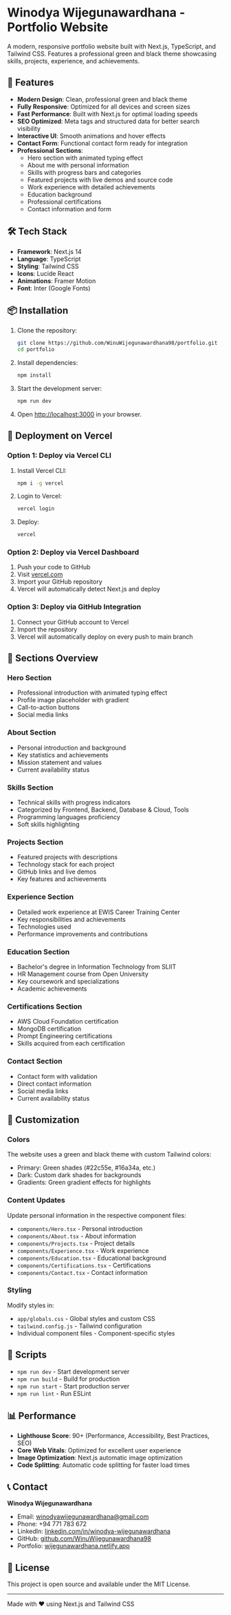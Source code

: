 # Winodya Wijegunawardhana - Portfolio Website

A modern, responsive portfolio website built with Next.js, TypeScript, and Tailwind CSS. Features a professional green and black theme showcasing skills, projects, experience, and achievements.

## 🚀 Features

- **Modern Design**: Clean, professional green and black theme
- **Fully Responsive**: Optimized for all devices and screen sizes
- **Fast Performance**: Built with Next.js for optimal loading speeds
- **SEO Optimized**: Meta tags and structured data for better search visibility
- **Interactive UI**: Smooth animations and hover effects
- **Contact Form**: Functional contact form ready for integration
- **Professional Sections**:
  - Hero section with animated typing effect
  - About me with personal information
  - Skills with progress bars and categories
  - Featured projects with live demos and source code
  - Work experience with detailed achievements
  - Education background
  - Professional certifications
  - Contact information and form

## 🛠️ Tech Stack

- **Framework**: Next.js 14
- **Language**: TypeScript
- **Styling**: Tailwind CSS
- **Icons**: Lucide React
- **Animations**: Framer Motion
- **Font**: Inter (Google Fonts)

## 📦 Installation

1. Clone the repository:
   ```bash
   git clone https://github.com/WinuWijegunawardhana98/portfolio.git
   cd portfolio
   ```

2. Install dependencies:
   ```bash
   npm install
   ```

3. Start the development server:
   ```bash
   npm run dev
   ```

4. Open [http://localhost:3000](http://localhost:3000) in your browser.

## 🚀 Deployment on Vercel

### Option 1: Deploy via Vercel CLI
1. Install Vercel CLI:
   ```bash
   npm i -g vercel
   ```

2. Login to Vercel:
   ```bash
   vercel login
   ```

3. Deploy:
   ```bash
   vercel
   ```

### Option 2: Deploy via Vercel Dashboard
1. Push your code to GitHub
2. Visit [vercel.com](https://vercel.com)
3. Import your GitHub repository
4. Vercel will automatically detect Next.js and deploy

### Option 3: Deploy via GitHub Integration
1. Connect your GitHub account to Vercel
2. Import the repository
3. Vercel will automatically deploy on every push to main branch

## 📱 Sections Overview

### Hero Section
- Professional introduction with animated typing effect
- Profile image placeholder with gradient
- Call-to-action buttons
- Social media links

### About Section
- Personal introduction and background
- Key statistics and achievements
- Mission statement and values
- Current availability status

### Skills Section
- Technical skills with progress indicators
- Categorized by Frontend, Backend, Database & Cloud, Tools
- Programming languages proficiency
- Soft skills highlighting

### Projects Section
- Featured projects with descriptions
- Technology stack for each project
- GitHub links and live demos
- Key features and achievements

### Experience Section
- Detailed work experience at EWIS Career Training Center
- Key responsibilities and achievements
- Technologies used
- Performance improvements and contributions

### Education Section
- Bachelor's degree in Information Technology from SLIIT
- HR Management course from Open University
- Key coursework and specializations
- Academic achievements

### Certifications Section
- AWS Cloud Foundation certification
- MongoDB certification
- Prompt Engineering certifications
- Skills acquired from each certification

### Contact Section
- Contact form with validation
- Direct contact information
- Social media links
- Current availability status

## 🎨 Customization

### Colors
The website uses a green and black theme with custom Tailwind colors:
- Primary: Green shades (#22c55e, #16a34a, etc.)
- Dark: Custom dark shades for backgrounds
- Gradients: Green gradient effects for highlights

### Content Updates
Update personal information in the respective component files:
- `components/Hero.tsx` - Personal introduction
- `components/About.tsx` - About information
- `components/Projects.tsx` - Project details
- `components/Experience.tsx` - Work experience
- `components/Education.tsx` - Educational background
- `components/Certifications.tsx` - Certifications
- `components/Contact.tsx` - Contact information

### Styling
Modify styles in:
- `app/globals.css` - Global styles and custom CSS
- `tailwind.config.js` - Tailwind configuration
- Individual component files - Component-specific styles

## 📄 Scripts

- `npm run dev` - Start development server
- `npm run build` - Build for production
- `npm run start` - Start production server
- `npm run lint` - Run ESLint

## 📊 Performance

- **Lighthouse Score**: 90+ (Performance, Accessibility, Best Practices, SEO)
- **Core Web Vitals**: Optimized for excellent user experience
- **Image Optimization**: Next.js automatic image optimization
- **Code Splitting**: Automatic code splitting for faster load times

## 📞 Contact

**Winodya Wijegunawardhana**
- Email: winodyawijegunawardhana@gmail.com
- Phone: +94 771 783 672
- LinkedIn: [linkedin.com/in/winodya-wijegunawardhana](https://linkedin.com/in/winodya-wijegunawardhana)
- GitHub: [github.com/WinuWijegunawardhana98](https://github.com/WinuWijegunawardhana98)
- Portfolio: [wijegunawardhana.netlify.app](https://wijegunawardhana.netlify.app/)

## 📝 License

This project is open source and available under the MIT License.

---

Made with ❤️ using Next.js and Tailwind CSS
